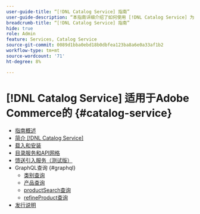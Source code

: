 ```yaml
---
user-guide-title: “[!DNL Catalog Service] 指南”
user-guide-description: “本指南详细介绍了如何使用 [!DNL Catalog Service] 为Adobe Commerce服务。”
breadcrumb-title: “[!DNL Catalog Service] 指南”
hide: true
role: Admin
feature: Services, Catalog Service
source-git-commit: 0089d1bba0ebd18b0dbfea123ba8a6e0a33af1b2
workflow-type: tm+mt
source-wordcount: '71'
ht-degree: 8%

---
```


# [!DNL Catalog Service] 适用于Adobe Commerce的 {#catalog-service}

- [指南概述](guide-overview.md)
- [简介 [!DNL Catalog Service]](overview.md)
- [载入和安装](installation.md)
- [目录服务和API网格](mesh.md)
- [馈送引入服务（测试版）](feed-ingestion.md)
- GraphQL查询 {#graphql}
   - [类别查询](https://developer.adobe.com/commerce/services/graphql/catalog-service/categories/)
   - [产品查询](https://developer.adobe.com/commerce/services/graphql/catalog-service/products/)
   - [productSearch查询](https://developer.adobe.com/commerce/services/graphql/catalog-service/product-search/)
   - [refineProduct查询](https://developer.adobe.com/commerce/services/graphql/catalog-service/refine-product/)
- [发行说明](release-notes.md)
